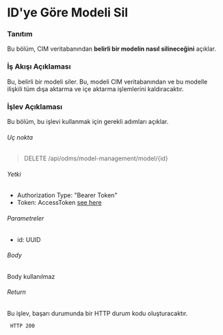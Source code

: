# ID'ye Göre Modeli Sil

### Tanıtım
Bu bölüm, CIM veritabanından **belirli bir modelin nasıl silineceğini** açıklar.

### İş Akışı Açıklaması
Bu, belirli bir modeli siler. Bu, modeli CIM veritabanından ve bu modelle ilişkili tüm dışa aktarma ve içe aktarma işlemlerini kaldıracaktır.

### İşlev Açıklaması
Bu bölüm, bu işlevi kullanmak için gerekli adımları açıklar.

###### Uç nokta
> DELETE /api/odms/model-management/model/{id}

###### Yetki
- Authorization Type: "Bearer Token"
- Token: AccessToken [see here](../IdentityManagement/Authorization.md)

###### Parametreler
- id: UUID

###### Body
Body kullanılmaz

###### Return
Bu işlev, başarı durumunda bir HTTP durum kodu oluşturacaktır.

     HTTP 200